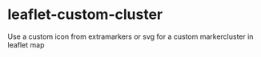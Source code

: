 # leaflet-custom-cluster
Use a custom icon from extramarkers or svg for a custom markercluster in leaflet map
